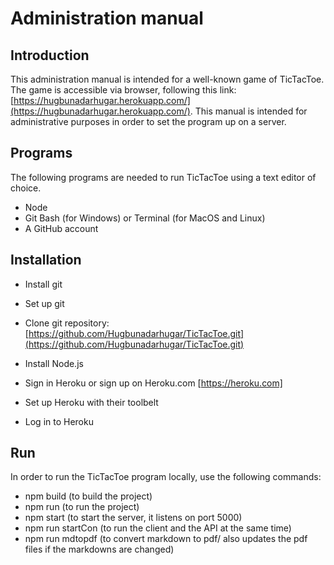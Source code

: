 # Administration manual

## Introduction
This administration manual is intended for a well-known game of TicTacToe. The game is accessible via browser, following this link: [https://hugbunadarhugar.herokuapp.com/](https://hugbunadarhugar.herokuapp.com/). This manual is intended for administrative purposes in order to set the program up on a server.

## Programs
The following programs are needed to run TicTacToe using a text editor of choice.
* Node
* Git Bash (for Windows) or Terminal (for MacOS and Linux)
* A GitHub account

## Installation
* Install git
* Set up git
* Clone git repository: [https://github.com/Hugbunadarhugar/TicTacToe.git](https://github.com/Hugbunadarhugar/TicTacToe.git)
* Install Node.js

* Sign in Heroku or sign up on Heroku.com [https://heroku.com]
* Set up Heroku with their toolbelt
* Log in to Heroku

## Run
In order to run the TicTacToe program locally, use the following commands:
* npm build (to build the project)
* npm run (to run the project)
* npm start (to start the server, it listens on port 5000)
* npm run startCon (to run the client and the API at the same time)
* npm run mdtopdf (to convert markdown to pdf/ also updates the pdf files if the markdowns are changed)
